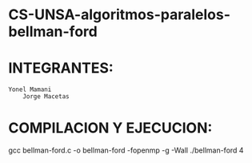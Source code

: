 


# CS-UNSA-algoritmos-paralelos-bellman-ford



# 	INTEGRANTES: 
  	Yonel Mamani
		Jorge Macetas
#	COMPILACION Y EJECUCION:	
  gcc bellman-ford.c -o bellman-ford -fopenmp -g -Wall 
	./bellman-ford 4

